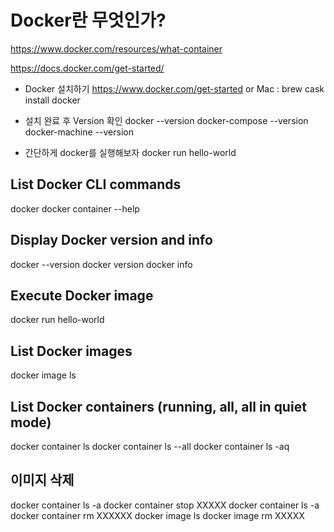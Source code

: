 # Docker란 무엇인가?
https://www.docker.com/resources/what-container

https://docs.docker.com/get-started/

- Docker 설치하기
https://www.docker.com/get-started
or
Mac : brew cask install docker

- 설치 완료 후 Version 확인
docker --version
docker-compose --version
docker-machine --version

- 간단하게 docker를 실행해보자
docker run hello-world

## List Docker CLI commands
docker
docker container --help

## Display Docker version and info
docker --version
docker version
docker info

## Execute Docker image
docker run hello-world

## List Docker images
docker image ls

## List Docker containers (running, all, all in quiet mode)
docker container ls
docker container ls --all
docker container ls -aq

## 이미지 삭제
docker container ls -a
docker container stop XXXXX
docker container ls -a
docker container rm XXXXXX
docker image ls
docker image rm XXXXX
